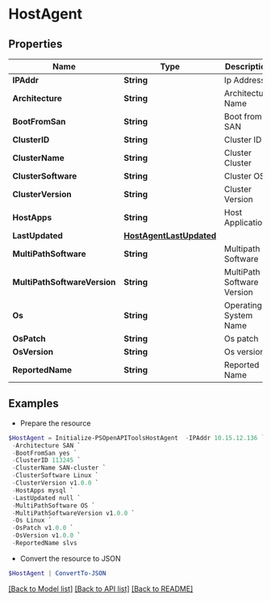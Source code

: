 # HostAgent
## Properties

Name | Type | Description | Notes
------------ | ------------- | ------------- | -------------
**IPAddr** | **String** | Ip Address | [optional] 
**Architecture** | **String** | Architecture Name | [optional] 
**BootFromSan** | **String** | Boot from SAN | [optional] 
**ClusterID** | **String** | Cluster ID  | [optional] 
**ClusterName** | **String** | Cluster Cluster | [optional] 
**ClusterSoftware** | **String** | Cluster OS | [optional] 
**ClusterVersion** | **String** | Cluster Version  | [optional] 
**HostApps** | **String** | Host Applications | [optional] 
**LastUpdated** | [**HostAgentLastUpdated**](HostAgentLastUpdated.md) |  | [optional] 
**MultiPathSoftware** | **String** | Multipath Software | [optional] 
**MultiPathSoftwareVersion** | **String** | MultiPath Software Version | [optional] 
**Os** | **String** | Operating System Name | [optional] 
**OsPatch** | **String** | Os patch | [optional] 
**OsVersion** | **String** | Os version | [optional] 
**ReportedName** | **String** | Reported Name | [optional] 

## Examples

- Prepare the resource
```powershell
$HostAgent = Initialize-PSOpenAPIToolsHostAgent  -IPAddr 10.15.12.136 `
 -Architecture SAN `
 -BootFromSan yes `
 -ClusterID 113245 `
 -ClusterName SAN-cluster `
 -ClusterSoftware Linux `
 -ClusterVersion v1.0.0 `
 -HostApps mysql `
 -LastUpdated null `
 -MultiPathSoftware OS `
 -MultiPathSoftwareVersion v1.0.0 `
 -Os Linux `
 -OsPatch v1.0.0 `
 -OsVersion v1.0.0 `
 -ReportedName slvs
```

- Convert the resource to JSON
```powershell
$HostAgent | ConvertTo-JSON
```

[[Back to Model list]](../README.md#documentation-for-models) [[Back to API list]](../README.md#documentation-for-api-endpoints) [[Back to README]](../README.md)

